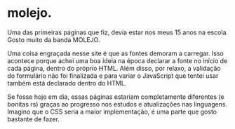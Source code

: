 # molejo.

Uma das primeiras páginas que fiz, devia estar nos meus 15 anos na escola. Gosto muito da banda MOLEJO.

Uma coisa engraçada nesse site é que as fontes demoram a carregar. Isso acontece porque achei uma boa ideia na época declarar a fonte no início de cada página, dentro do próprio HTML. Além disso, por relaxo, a validação do formulário não foi finalizada e para variar o JavaScript que tentei usar também está declarado dentro do HTML. 

Se fosse hoje em dia, essas páginas estariam completamente diferentes (e bonitas rs) graças ao progresso nos estudos e atualizações nas linguagens. Imagino que o CSS seria a maior implementação, é uma parte que gosto bastante de fazer.
